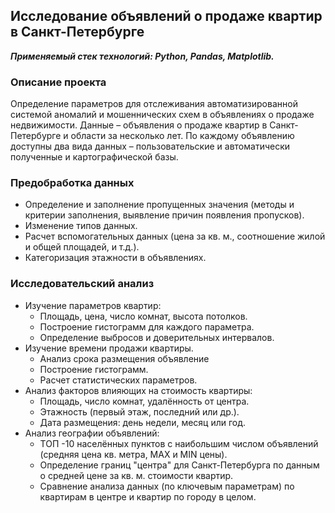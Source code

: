 ﻿
## Исследование объявлений о продаже квартир в Санкт-Петербурге
***Применяемый стек технологий: Python, Pandas, Matplotlib.***

### Описание проекта

 Определение параметров для отслеживания автоматизированной системой аномалий и мошеннических схем в объявлениях о продаже недвижимости.
 Данные – объявления о продаже квартир в Санкт-Петербурге и области за  несколько лет. 
 По каждому объявлению доступны два вида данных –  пользовательские и автоматически полученные и картографической базы.     
### Предобработка данных
 - Определение и заполнение пропущенных значения  (методы и критерии  заполнения, выявление причин появления пропусков).
- Изменение типов данных.
-  Расчет вспомогательных данных (цена за кв. м., соотношение жилой и    общей площадей, и т.д.).
- Категоризация этажности в объявлениях.

### Исследовательский анализ
 - Изучение параметров квартир:
	 - Площадь, цена, число комнат, высота потолков.  
	 - Построение гистограмм  для каждого параметра.  
	 -  Определение выбросов и доверительных интервалов.
 - Изучение времени продажи квартиры.  
	 - Анализ срока размещения объявление 
	 - Построение гистограмм. 
	 - Расчет статистических параметров. 
 - Анализ факторов влияющих на стоимость квартиры:
	 - Площадь, число комнат, удалённость от центра.
	 - Этажность (первый этаж, последний или др.).
	 - Дата размещения: день недели, месяц или год.
 - Анализ географии объявлений:
	 - ТОП -10 населённых пунктов с наибольшим числом объявлений (средняя цена кв. метра,  MAX и MIN цены).
	- Определение границ "центра" для Санкт-Петербурга по данным о средней цене за кв. м. стоимости квартир.
   - Сравнение анализа данных (по ключевым параметрам) по квартирам в центре и квартир по городу в целом.
 

